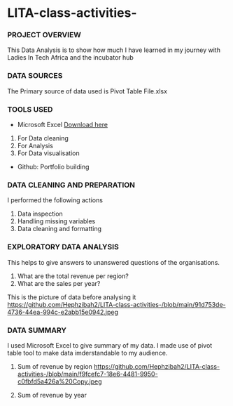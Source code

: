 # LITA-class-activities-

### PROJECT OVERVIEW
This Data Analysis is to show how much I have learned in my journey with Ladies In Tech Africa and the incubator hub

### DATA SOURCES
The Primary source of data used is Pivot Table File.xlsx

### TOOLS USED
- Microsoft Excel [Download here](www.micosoft.com)
1. For Data cleaning
2. For Analysis
3. For Data visualisation
   
- Github: Portfolio building

### DATA CLEANING AND PREPARATION
I performed the following actions
1. Data inspection
2. Handling missing variables
3. Data cleaning and formatting

### EXPLORATORY DATA ANALYSIS
This helps to give answers to unanswered questions of the organisations.
1. What are the total revenue per region?
2. What are the sales per year?

  This is the picture of data before analysing it
  https://github.com/Hephzibah2/LITA-class-activities-/blob/main/91d753de-4736-44ea-994c-e2abb15e0942.jpeg

### DATA SUMMARY
 I used Microsoft Excel to give summary of my data. I made use of pivot table tool to make data imderstandable to my audience.

 1. Sum of revenue by region
     https://github.com/Hephzibah2/LITA-class-activities-/blob/main/f9fcefc7-18e6-4481-9950-c0fbfd5a426a%20Copy.jpeg
 
2. Sum of revenue by year
    
